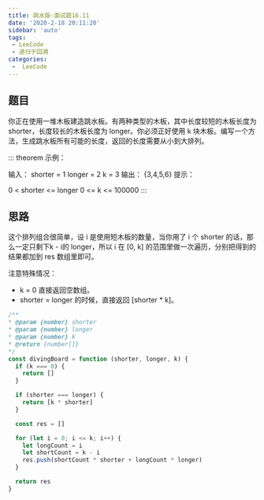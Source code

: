 ```yaml
---
title: 跳水版-面试题16.11
date: '2020-2-18 20:11:20'
sidebar: 'auto'
tags:
 - LeeCode
 - 递归于回溯
categories:
 -  LeeCode
---
```


## 题目
你正在使用一堆木板建造跳水板。有两种类型的木板，其中长度较短的木板长度为 shorter，长度较长的木板长度为 longer。你必须正好使用 k 块木板。编写一个方法，生成跳水板所有可能的长度，返回的长度需要从小到大排列。

::: theorem
示例：

输入：
shorter = 1
longer = 2
k = 3
输出： {3,4,5,6}
提示：

0 < shorter <= longer
0 <= k <= 100000
:::
## 思路
这个排列组合很简单，设 i 是使用短木板的数量，当你用了 i 个 shorter 的话，那么一定只剩下k - i的 longer，所以 i 在 [0, k] 的范围里做一次遍历，分别把得到的结果都加到 res 数组里即可。

注意特殊情况：

* k = 0 直接返回空数组。
* shorter = longer 的时候，直接返回 [shorter * k]。

```js 
/**
* @param {number} shorter
* @param {number} longer
* @param {number} k
* @return {number[]}
*/
const divingBoard = function (shorter, longer, k) {
  if (k === 0) {
    return []
  }

  if (shorter === longer) {
    return [k * shorter]
  }

  const res = []

  for (let i = 0; i <= k; i++) {
    let longCount = i
    let shortCount = k - i
    res.push(shortCount * shorter + longCount * longer)
  }

  return res
}
```
